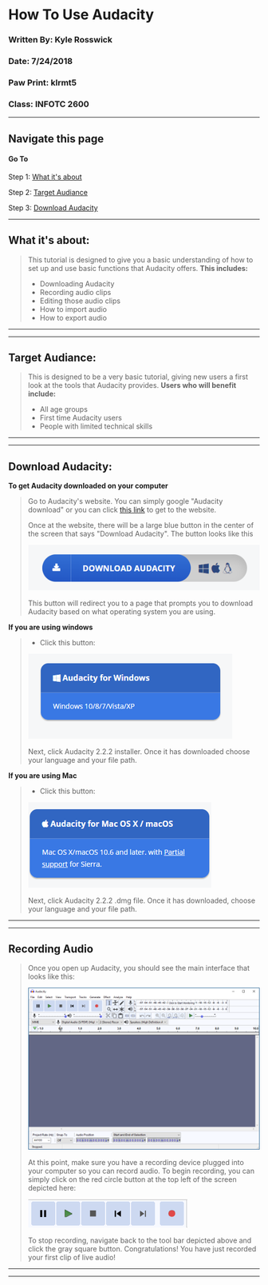 # How To Use Audacity 
### Written By: Kyle Rosswick
### Date: 7/24/2018
### Paw Print: klrmt5
### Class: INFOTC 2600
---
## Navigate this page
#### Go To
Step 1: [What it's about](https://github.com/krosswick/Tutorial/edit/master/README.md)

Step 2: [Target Audiance](https://github.com/krosswick/Tutorial/edit/master/README.md)

Step 3: [Download Audacity](https://github.com/krosswick/Tutorial/edit/master/README.md)

---
## What it's about:
>This tutorial is designed to give you a basic understanding of how to set up and use basic functions that Audacity offers. **This includes:**
>* Downloading Audacity
>* Recording audio clips
>* Editing those audio clips
>* How to import audio
>* How to export audio
---
---
## Target Audiance:
>This is designed to be a very basic tutorial, giving new users a first look at the tools that Audacity provides. **Users who will benefit include:**
>* All age groups
>* First time Audacity users
>* People with limited technical skills
---
---
## Download Audacity:
**To get Audacity downloaded on your computer**
>Go to Audacity's website.  You can simply google "Audacity download" or you can click [this link](https://www.audacityteam.org/) to get to the website.
>
>Once at the website, there will be a large blue button in the center of the screen that says "Download Audacity". The button looks like this 
>
>
>
>![](pics/audacitybutton.PNG)
>
>This button will redirect you to a page that prompts you to download Audacity based on what operating system you are using.

**If you are using windows**
>* Click this button:
>
>
>
>![](pics/windowsbutton.PNG)
>
>Next, click Audacity 2.2.2 installer.
>Once it has downloaded choose your language and your file path.

**If you are using Mac**
>* Click this button:
>
>
>
>![](pics/mac.PNG)
>
>Next, click Audacity 2.2.2 .dmg file.
>Once it has downloaded, choose your language and your file path.
---
---
## Recording Audio
>Once you open up Audacity, you should see the main interface that looks like this:
>
>
>
>![](pics/audacity.PNG)
>
>
>At this point, make sure you have a recording device plugged into your computer so you can record audio.
>To begin recording, you can simply click on the red circle button at the top left of the screen depicted here:
>
>![](pics/record.PNG)
>
>To stop recording, navigate back to the tool bar depicted above and click the gray square button.
>Congratulations! You have just recorded your first clip of live audio!
---
---
